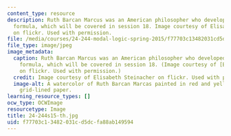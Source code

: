 ```yaml
---
content_type: resource
description: Ruth Barcan Marcus was an American philosopher who developed the Barcan
  formula, which will be covered in session 18. Image courtesy of Elisabeth Steinacher
  on flickr. Used with permission.
file: /media/courses/24-244-modal-logic-spring-2015/f77703c13482031cd5dcfa88ab149594_24-244s15-th.jpg
file_type: image/jpeg
image_metadata:
  caption: Ruth Barcan Marcus was an American philosopher who developed the Barcan
    formula, which will be covered in session 18. (Image courtesy of [Elisabeth Steinacher](https://flic.kr/p/fhBLmy)
    on flickr. Used with permission.)
  credit: Image courtesy of Elisabeth Steinacher on flickr. Used with permission.
  image-alt: A watercolor of Ruth Barcan Marcas painted in red and yellow hues on
    grid-lined paper.
learning_resource_types: []
ocw_type: OCWImage
resourcetype: Image
title: 24-244s15-th.jpg
uid: f77703c1-3482-031c-d5dc-fa88ab149594
---
```

